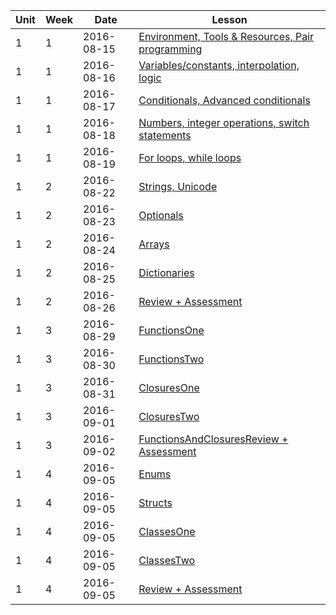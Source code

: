 | Unit|Week|Date|Lesson|
|--- |---| ---|---|
| 1|1| 2016-08-15 | [Environment, Tools & Resources, Pair programming](lessons/env-and-tools) |
| 1|1| 2016-08-16 | [Variables/constants, interpolation, logic](/lessons/variables-and-logic) |
| 1|1| 2016-08-17|  [Conditionals, Advanced conditionals](/lessons/conditionals) |
| 1|1| 2016-08-18|  [Numbers, integer operations, switch statements](/lessons/numbers-integerops-switch)|
| 1|1| 2016-08-19| [For loops, while loops](/lessons/loops)|
| 1|2| 2016-08-22| [Strings, Unicode](/lessons/strings)|
| 1|2|2016-08-23|   [Optionals](/lessons/optionals)|
| 1|2|2016-08-24|   [Arrays](/lessons/arrays)|
| 1|2|2016-08-25|   [Dictionaries](/lessons/dictionaries)|
| 1|2|2016-08-26|   [Review + Assessment](/lessons/review-and-assessment-collections)|
| 1|3|2016-08-29|   [FunctionsOne](/lessons/functions-one)|
| 1|3|2016-08-30|   [FunctionsTwo](/lessons/functions-two)|
| 1|3|2016-08-31|   [ClosuresOne](/lessons/closures-one)|
| 1|3|2016-09-01|   [ClosuresTwo](/lessons/closures-two)|
| 1|3|2016-09-02|   [FunctionsAndClosuresReview + Assessment](/lessons/review-and-assessment-functions-and-closures)
| 1|4|2016-09-05|   [Enums](/lessons/enums)
| 1|4|2016-09-05|   [Structs](/lessons/structs)
| 1|4|2016-09-05|   [ClassesOne](/lessons/classes-one)
| 1|4|2016-09-05|   [ClassesTwo](/lessons/classes-two)
| 1|4|2016-09-05|   [Review + Assessment](/lessons/reviewAndAssessment-enuns-structs-and-classes)












